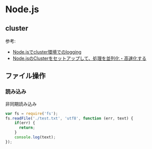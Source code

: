 # Node.js

## cluster
参考:
- [Node.jsでcluster環境でのlogging](http://christina04.hatenablog.com/entry/2015/11/26/224314)
- [Node.jsのClusterをセットアップして、処理を並列化・高速化する](http://postd.cc/setting-up-a-node-js-cluster/)

## ファイル操作

### 読み込み
非同期読み込み
```js
var fs = require('fs');
fs.readFile('./test.txt', 'utf8', function (err, text) {
    if(err) {
      return;
    }
    console.log(text);
});
```


